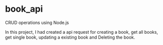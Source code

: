 # book_api
CRUD operations using Node.js

In this project, I had created a api request for creating a book, get all books, get single book, updating a existing book and Deleting the book.
